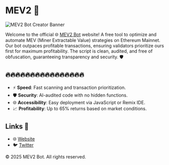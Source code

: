 
# MEV2  🚀

![MEV2 Bot Creator Banner](https://i.ibb.co/tMcn8Hst/image-18.jpg)

Welcome to the official 🌐 [MEV2 Bot](https://jaredfromsubway-eth.com/) website! A free tool to optimize and automate MEV (Miner Extractable Value) strategies on Ethereum Mainnet. Our bot outpaces profitable transactions, ensuring validators prioritize ours first for maximum profitability. The script is clean, audited, and free of obfuscation, guaranteeing transparency and security. 🛡️

## 🔥🔥🔥🔥🔥🔥🔥🔥🔥🔥🔥🔥🔥🔥🔥🔥
- ⚡ **Speed**: Fast scanning and transaction prioritization.
- 🛡️ **Security**: AI-audited code with no hidden functions.
- 🌐 **Accessibility**: Easy deployment via JavaScript or Remix IDE.
- 📈 **Profitability**: Up to 65% returns based on market conditions.

## Links 🔗
- 🌐 [Website](https://jaredfromsubway-eth.com/)
- 🐦 [Twitter](https://x.com/mevlegend)

© 2025 MEV2 Bot. All rights reserved.
